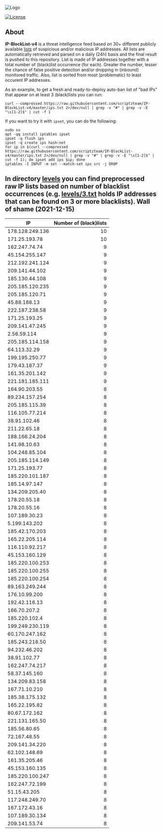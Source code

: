 ![Logo](https://i.imgur.com/PyKLAe7.png)

[![License](https://img.shields.io/badge/license-The_Unlicense-red.svg)](https://unlicense.org/)

About
----

**IP-BlockList-v4** is a threat intelligence feed based on 30+ different publicly available [lists](https://github.com/stamparm/maltrail) of suspicious and/or malicious IP addresses. All lists are automatically retrieved and parsed on a daily (24h) basis and the final result is pushed to this repository. List is made of IP addresses together with a total number of (black)list occurrence (for each). Greater the number, lesser the chance of false positive detection and/or dropping in (inbound) monitored traffic. Also, list is sorted from most (problematic) to least occurent IP addresses.

As an example, to get a fresh and ready-to-deploy auto-ban list of "bad IPs" that appear on at least 3 (black)lists you can run:

```
curl --compressed https://raw.githubusercontent.com/scriptzteam/IP-BlockList-v4/master/ips.txt 2>/dev/null | grep -v "#" | grep -v -E "\s[1-2]$" | cut -f 1
```

If you want to try it with `ipset`, you can do the following:

```
sudo su
apt -qq install iptables ipset
ipset -q flush ips
ipset -q create ips hash:net
for ip in $(curl --compressed https://raw.githubusercontent.com/scriptzteam/IP-BlockList-v4/master/ips.txt 2>/dev/null | grep -v "#" | grep -v -E "\s[1-2]$" | cut -f 1); do ipset add ips $ip; done
iptables -I INPUT -m set --match-set ips src -j DROP
```

In directory [levels](levels) you can find preprocessed raw IP lists based on number of blacklist occurrences (e.g. [levels/3.txt](levels/3.txt) holds IP addresses that can be found on 3 or more blacklists).
Wall of shame (2021-12-15)
----

|IP|Number of (black)lists|
|---|--:|
178.128.249.136|10
171.25.193.78|10
162.247.74.74|9
45.154.255.147|9
212.192.241.124|9
209.141.44.102|9
185.130.44.108|9
205.185.120.235|9
205.185.120.71|9
45.88.188.13|9
222.187.238.58|9
171.25.193.25|9
209.141.47.245|9
2.56.59.114|9
205.185.114.158|9
64.113.32.29|9
199.195.250.77|9
179.43.187.37|9
161.35.201.142|9
221.181.185.111|9
164.90.203.55|8
89.234.157.254|8
205.185.115.39|8
116.105.77.214|8
38.91.102.46|8
211.22.65.18|8
188.166.24.204|8
141.98.10.63|8
104.248.85.104|8
205.185.114.149|8
171.25.193.77|8
185.220.101.187|8
185.14.97.147|8
134.209.205.40|8
178.20.55.18|8
178.20.55.16|8
107.189.30.23|8
5.199.143.202|8
185.42.170.203|8
165.22.205.114|8
116.110.92.217|8
45.153.160.129|8
185.220.100.253|8
185.220.100.255|8
185.220.100.254|8
89.163.249.244|8
176.10.99.200|8
192.42.116.13|8
166.70.207.2|8
185.220.102.4|8
199.249.230.119|8
60.170.247.162|8
185.243.218.50|8
94.232.46.202|8
38.91.102.77|8
162.247.74.217|8
58.37.145.160|8
134.209.83.158|8
167.71.10.210|8
185.38.175.132|8
165.22.195.82|8
80.67.172.162|8
221.131.165.50|8
185.56.80.65|8
72.167.48.55|8
209.141.34.220|8
62.102.148.69|8
161.35.205.46|8
45.153.160.135|8
185.220.100.247|8
162.247.72.199|8
51.15.43.205|8
117.248.249.70|8
167.172.43.16|8
107.189.30.134|8
209.141.53.74|8
